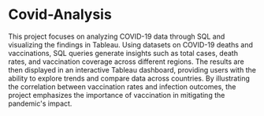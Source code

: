 # Covid-Analysis
This project focuses on analyzing COVID-19 data through SQL and visualizing the findings in Tableau. Using datasets on COVID-19 deaths and vaccinations, SQL queries generate insights such as total cases, death rates, and vaccination coverage across different regions. The results are then displayed in an interactive Tableau dashboard, providing users with the ability to explore trends and compare data across countries. By illustrating the correlation between vaccination rates and infection outcomes, the project emphasizes the importance of vaccination in mitigating the pandemic's impact. 
